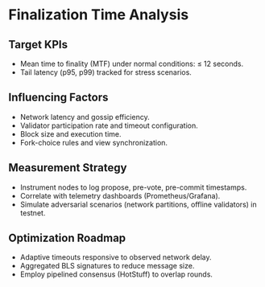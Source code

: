 # Finalization Time Analysis

## Target KPIs
- Mean time to finality (MTF) under normal conditions: ≤ 12 seconds.
- Tail latency (p95, p99) tracked for stress scenarios.

## Influencing Factors
- Network latency and gossip efficiency.
- Validator participation rate and timeout configuration.
- Block size and execution time.
- Fork-choice rules and view synchronization.

## Measurement Strategy
- Instrument nodes to log propose, pre-vote, pre-commit timestamps.
- Correlate with telemetry dashboards (Prometheus/Grafana).
- Simulate adversarial scenarios (network partitions, offline validators) in testnet.

## Optimization Roadmap
- Adaptive timeouts responsive to observed network delay.
- Aggregated BLS signatures to reduce message size.
- Employ pipelined consensus (HotStuff) to overlap rounds.

